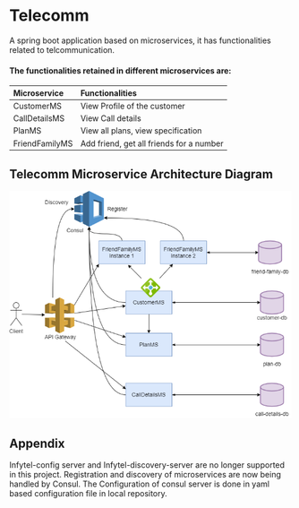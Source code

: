 # Telecomm

A spring boot application based on microservices, it has functionalities related to telcommunication.

#### The functionalities retained in different microservices are:


| Microservice | Functionalities             |
| :----------- | :-------------------------- |
| CustomerMS | View Profile of the customer |
| CallDetailsMS | View Call details |
| PlanMS | View all plans, view specification |
| FriendFamilyMS | Add friend, get all friends for a number |

## Telecomm Microservice Architecture Diagram

![App Screenshot](https://github.com/MirAbbasAli/Telecomm/blob/master/telecomm-design.png)

## Appendix
Infytel-config server and Infytel-discovery-server are no longer supported in this project. Registration and discovery of microservices are now being handled by Consul. The Configuration of consul server is done in yaml based configuration file in local repository.
